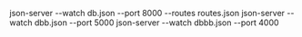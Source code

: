 json-server --watch db.json --port 8000 --routes routes.json
json-server --watch dbb.json --port 5000
json-server --watch dbbb.json --port 4000

